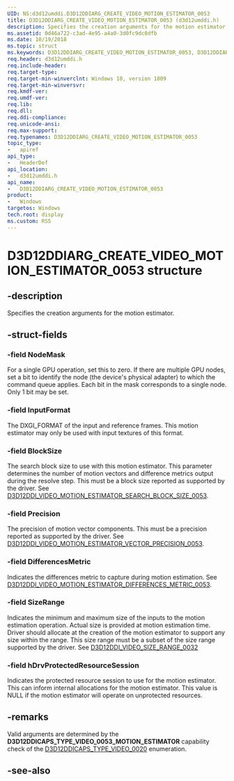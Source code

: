 ```yaml
---
UID: NS:d3d12umddi.D3D12DDIARG_CREATE_VIDEO_MOTION_ESTIMATOR_0053
title: D3D12DDIARG_CREATE_VIDEO_MOTION_ESTIMATOR_0053 (d3d12umddi.h)
description: Specifies the creation arguments for the motion estimator.
ms.assetid: 0d46a722-c3ad-4e95-a4a0-3d0fc9dc0dfb
ms.date: 10/19/2018
ms.topic: struct
ms.keywords: D3D12DDIARG_CREATE_VIDEO_MOTION_ESTIMATOR_0053, D3D12DDIARG_CREATE_VIDEO_MOTION_ESTIMATOR_0053, 
req.header: d3d12umddi.h
req.include-header:
req.target-type:
req.target-min-winverclnt: Windows 10, version 1809
req.target-min-winversvr:
req.kmdf-ver:
req.umdf-ver:
req.lib:
req.dll:
req.ddi-compliance:
req.unicode-ansi:
req.max-support:
req.typenames: D3D12DDIARG_CREATE_VIDEO_MOTION_ESTIMATOR_0053
topic_type: 
-	apiref
api_type: 
-	HeaderDef
api_location: 
-	d3d12umddi.h
api_name: 
-	D3D12DDIARG_CREATE_VIDEO_MOTION_ESTIMATOR_0053
product:
-	Windows
targetos: Windows
tech.root: display
ms.custom: RS5
---
```


# D3D12DDIARG_CREATE_VIDEO_MOTION_ESTIMATOR_0053 structure

## -description

Specifies the creation arguments for the motion estimator. 

## -struct-fields

### -field NodeMask

For a single GPU operation, set this to zero. If there are multiple GPU nodes, set a bit to identify the node (the device's physical adapter) to which the command queue applies. Each bit in the mask corresponds to a single node. Only 1 bit may be set.

### -field InputFormat

The DXGI_FORMAT of the input and reference frames. This motion estimator may only be used with input textures of this format.

### -field BlockSize

The search block size to use with this motion estimator. This parameter determines the number of motion vectors and difference metrics output during the resolve step. This must be a block size reported as supported by the driver. See [D3D12DDI_VIDEO_MOTION_ESTIMATOR_SEARCH_BLOCK_SIZE_0053](ne-d3d12umddi-d3d12ddi_video_motion_estimator_search_block_size_0053.md).

### -field Precision

The precision of motion vector components.  This must be a precision reported as supported by the driver. See [D3D12DDI_VIDEO_MOTION_ESTIMATOR_VECTOR_PRECISION_0053](ne-d3d12umddi-d3d12ddi_video_motion_estimator_vector_precision_0053.md).

### -field DifferencesMetric

Indicates the differences metric to capture during motion estimation. See [D3D12DDI_VIDEO_MOTION_ESTIMATOR_DIFFERENCES_METRIC_0053](ne-d3d12umddi-d3d12ddi_video_motion_estimator_differences_metric_0053.md).

### -field SizeRange

Indicates the minimum and maximum size of the inputs to the motion estimation operation. Actual size is provided at motion estimation time.  Driver should allocate at the creation of the motion estimator to support any size within the range. This size range must be a subset of the size range supported by the driver. See [D3D12DDI_VIDEO_SIZE_RANGE_0032](ns-d3d12umddi-d3d12ddi_video_size_range_0032.md)

### -field hDrvProtectedResourceSession
 
Indicates the protected resource session to use for the motion estimator. This can inform internal allocations for the motion estimator. This value is NULL if the motion estimator will operate on unprotected resources.

## -remarks

Valid arguments are determined by the **D3D12DDICAPS_TYPE_VIDEO_0053_MOTION_ESTIMATOR** capability check of the [D3D12DDICAPS_TYPE_VIDEO_0020](ne-d3d12umddi-d3d12ddicaps_type_video_0020.md) enumeration.

## -see-also
